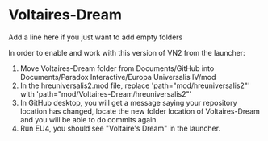 # Voltaires-Dream
 
Add a line here if you just want to add empty folders

In order to enable and work with this version of VN2 from the launcher:

1. Move Voltaires-Dream folder from Documents/GitHub into Documents/Paradox Interactive/Europa Universalis IV/mod
2. In the hreuniversalis2.mod file, replace 'path="mod/hreuniversalis2"' with 'path="mod/Voltaires-Dream/hreuniversalis2"'
4. In GitHub desktop, you will get a message saying your repository location has changed, locate the new folder location of Voltaires-Dream and you will be able to do commits again.
5. Run EU4, you should see "Voltaire's Dream" in the launcher.